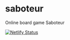 # saboteur
Online board game Saboteur


[![Netlify Status](https://api.netlify.com/api/v1/badges/6bd00a52-fe52-4f97-9571-e9c0e6cee514/deploy-status)](https://app.netlify.com/sites/saboteur/deploys)
